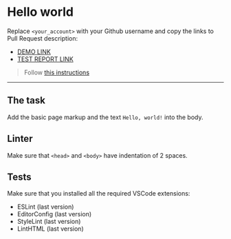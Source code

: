 # Hello world

Replace `<your_account>` with your Github username and copy the links to Pull Request description:

- [DEMO LINK](https://dmitruz.github.io/layout_hello-world/)
- [TEST REPORT LINK](https://dmitruz.github.io/layout_hello-world/report/html_report/)

> Follow
> [this instructions](https://mate-academy.github.io/layout_task-guideline/#how-to-solve-the-layout-tasks-on-github)

---

## The task

Add the basic page markup and the text `Hello, world!` into the body.

## Linter

Make sure that `<head>` and `<body>` have indentation of 2 spaces.

## Tests

Make sure that you installed all the required VSCode extensions:

- ESLint (last version)
- EditorConfig (last version)
- StyleLint (last version)
- LintHTML (last version)
